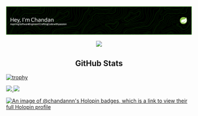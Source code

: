<!--
![banner](https://wiidgets.vercel.app/api/banner?title=Chandan%20Pandey&bio=%F0%9F%91%A8%E2%80%8D%F0%9F%8E%93%20UG%20|%20%E2%99%A8%EF%B8%8F%20Java%20Developer%20|%20%F0%9F%91%A8%E2%80%8D%F0%9F%92%BBMERN%20Dev&twitter=ChandanP007)
-->

![Header](./github-header-imagey.png)

<!-- <div class="gif" align="center">
<img  align="center" src="https://camo.githubusercontent.com/cae12fddd9d6982901d82580bdf321d81fb299141098ca1c2d4891870827bf17/68747470733a2f2f6d69726f2e6d656469756d2e636f6d2f6d61782f313336302f302a37513379765349765f7430696f4a2d5a2e676966" height="160px"></div> -->



<!-- <p align="center">
<img src="https://readme-typing-svg.herokuapp.com?size=25&color=33cc33&vCenter=true&lines=I+am+a+Student;Undergrad+at+JIS+University;Programmer;Java+Developer;Develops+Android+Apps;Fullstack+MERN+Developer...;&center=true">
</p> -->
  
  


<div class="stalkers" align="center">
<a href="https://hits.seeyoufarm.com"><img src="https://hits.seeyoufarm.com/api/count/incr/badge.svg?url=https%3A%2F%2Fgithub.com%2FChandanP007%2Fhit-counter&count_bg=%23F33333&title_bg=%231B1A1A&icon=iconify.svg&icon_color=%23E7E7E7&title=Visitors&edge_flat=false"/></a>
</div>




<h2 align="center">GitHub Stats</h2>

<p align="center">
  
 [![trophy](https://github-profile-trophy.vercel.app/?username=ChandanP007&theme=onedark&row=1&no-frame=true&no-bg=true)](https://github.com/ryo-ma/github-profile-trophy) 
 
</p>


<a href="https://github.com/ChandanP007/convoychat">
  <img width= 49% style="max-width: 100%" src="https://github-readme-streak-stats.herokuapp.com/?user=ChandanP007&amp;theme=dark&amp;hide_border=true" />
</a>

<a href="https://github.com/ChandanP007/github-readme-stats">
  <img width= 49%  style="max-width: 100%" src="https://github-readme-stats.vercel.app/api?username=ChandanP007&theme=dark&hide_border=true&show_icons=true&count_private=true" />
</a>



[![An image of @chandannn's Holopin badges, which is a link to view their full Holopin profile](https://holopin.me/chandannn)](https://holopin.io/@chandannn)

